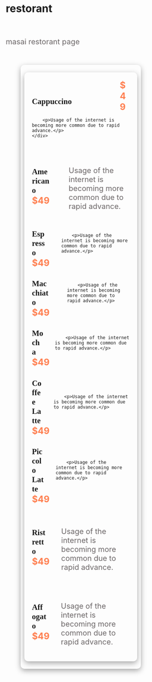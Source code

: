 # restorant
masai restorant page
<!DOCTYPE html>
<html lang="en">
<head>
    <meta charset="UTF-8">
    <meta name="viewport" content="width=device-width, initial-scale=1.0">
    <title>Media-Querise</title>
</head>
<style>
    *{
        margin: 0;
        padding: 0;
        box-sizing: border-box;
    }
    #parant{
        width: 1200px;
        padding: 20px 10px;
        margin: 50px auto;
        display: flex;
        flex-wrap: wrap;
        justify-content: space-evenly;
        align-items: center;
        box-shadow: rgba(0, 0, 0, 0.35) 0px 5px 15px;
        border-radius: 10px;
        gap: 16px;
    }
    #parant>.card{
        width: 367px;
        padding: 20px;
        border-radius: 10px;
        box-shadow: rgba(0, 0, 0, 0.35) 0px 5px 15px; 
    }
    #parant > .card > div {
        display: flex;
        justify-content: space-between;
        align-items: center;
    }
    #parant > .card > div h2{   
        width: 50%;
        font-family: poppins;
    }
    #parant > .card > div span{
        width: 10%;
        font-weight: 700;
        font-size: 1.5rem;
        /* margin-left: 150px; */
        color: coral;
    }
    p{
        font-size: 20px;
        /* margin-left: 15px; */
        margin-top: 60px;
        color:  #6c6768;
    }

    @media (min-width: 575px) and (max-width: 767px) {
        #parant{
            width: 80%;
        }
        #parant>.card{
            width: 80%;
        }
    }
    
    @media (min-width: 768px) and (max-width: 997px){
        #parant{
            width: 80%;
        }
        #parant>.card{
            width: 48%;
        }
    }

</style>
<body>
   <div id="parant">
    <div class="card">
        <div>
            <h2>Cappuccino</h2>
            <span>$49</span>
        </div>
        
        <p>Usage of the internet is becoming more common due to rapid advance.</p>    
    </div>
   <div class="card">
        <div>
            <h2>Americano</h2>
            <span>$49</span>
        </div>
        <p>Usage of the internet is becoming more common due to rapid advance.</p>    
   </div>
   <div class="card">
        <div>
            <h2>Espresso</h2>
            <span>$49</span>
        </div>
        
        <p>Usage of the internet is becoming more common due to rapid advance.</p>    
   </div>
   <div class="card">
        <div>
            <h2>Macchiato </h2>
            <span>$49</span>
        </div>
        
        <p>Usage of the internet is becoming more common due to rapid advance.</p>    
   </div>
   <div class="card">
        <div>
            <h2>Mocha </h2>
            <span>$49</span>
        </div>
       
        <p>Usage of the internet is becoming more common due to rapid advance.</p>    
   </div>
   <div class="card">
        <div>
            <h2>Coffee Latte</h2>
            <span>$49</span>
        </div>
        
        <p>Usage of the internet is becoming more common due to rapid advance.</p>    
   </div>
   <div class="card">
        <div>
            <h2>Piccolo Latte</h2>
            <span>$49</span>
        </div>
       
        <p>Usage of the internet is becoming more common due to rapid advance.</p>    
   </div>
   <div class="card">
        <div>
            <h2>Ristretto</h2>
            <span>$49</span>
        </div>
         <p>Usage of the internet is becoming more common due to rapid advance.</p>    
   </div>
   <div class="card">
        <div> 
            <h2>Affogato </h2>
            <span>$49</span>
        </div>
        <p>Usage of the internet is becoming more common due to rapid advance.</p>    
   </div>
   </div>
   

</body>
</html>
